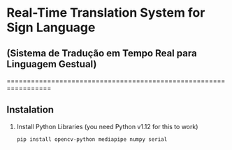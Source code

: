 # Real-Time Translation System for Sign Language
## (Sistema de Tradução em Tempo Real para Linguagem Gestual)
=================================================================

## Instalation

1. Install Python Libraries (you need Python v1.12 for this to work)
   ```
   pip install opencv-python mediapipe numpy serial
   ```